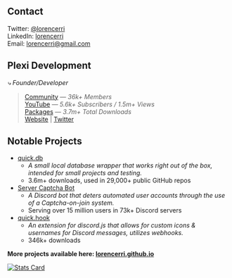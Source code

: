 ## Contact
Twitter: [@lorencerri](https://twitter.com/lorencerri) <br>
LinkedIn: [lorencerri](https://www.linkedin.com/in/lorencerri) <br>
Email: [lorencerri@gmail.com](mailto:lorencerri@gmail.com)


## Plexi Development
*⤷ Founder/Developer*
> [Community](https://discord.gg/plexidev) — *36k+ Members* <br>
> [YouTube](https://youtube.com/c/TrueXPixels) — *5.6k+ Subscribers / 1.5m+ Views* <br>
> [Packages](https://npm-stat.com/charts.html?package=quick.db&package=quick.hook&package=quick.time&from=2017-10-17) — *3.7m+ Total Downloads* <br>
> [Website](https://plexidev.org) | [Twitter](https://twitter.com/plexidev)

## Notable Projects
- [quick.db](https://npmjs.org/quick.db)
    - *A small local database wrapper that works right out of the box, intended for small projects and testing.*
    - 3.6m+ downloads, used in 29,000+ public GitHub repos
- [Server Captcha Bot](https://top.gg/bot/captcha)
    - *A Discord bot that deters automated user accounts through the use of a Captcha-on-join system.*
    - Serving over 15 million users in 73k+ Discord servers
- [quick.hook](https://www.npmjs.com/package/quick.hook)
    - *An extension for discord.js that allows for custom icons & usernames for Discord messages, utilizes webhooks.*
    - 346k+ downloads
    
**More projects available here: [lorencerri.github.io](https://lorencerri.github.io)**

[![Stats Card](https://github-readme-stats.vercel.app/api?username=lorencerri&include_all_commits=true&count_private=true&bg_color=35,42275a,734b6d&text_color=FFF&hide_title=true&hide_border=true)](https://github.com/anuraghazra/github-readme-stats)

